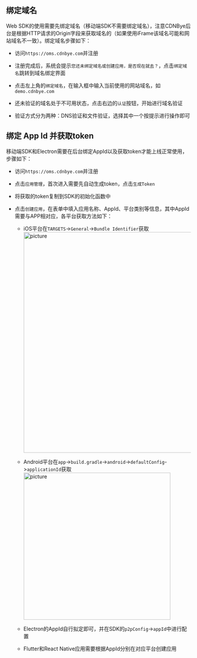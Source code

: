 
## 绑定域名
Web SDK的使用需要先绑定域名（移动端SDK不需要绑定域名），注意CDNBye后台是根据HTTP请求的Origin字段来获取域名的（如果使用iFrame该域名可能和网站域名不一致）。绑定域名步骤如下：
- 访问`https://oms.cdnbye.com`并注册

- 注册完成后，系统会提示`您还未绑定域名或创建应用，是否现在就去？`，点击`绑定域名`跳转到域名绑定界面

- 点击左上角的`绑定域名`，在输入框中输入当前使用的网站域名，如`demo.cdnbye.com`

- 还未验证的域名处于不可用状态，点击右边的`认证`按钮，开始进行域名验证

- 验证方式分为两种：DNS验证和文件验证，选择其中一个按提示进行操作即可

## 绑定 App Id 并获取token
移动端SDK和Electron需要在后台绑定AppId以及获取token才能上线正常使用，步骤如下：
- 访问`https://oms.cdnbye.com`并注册

- 点击`应用管理`，首次进入需要先自动生成token，点击`生成Token`

- 将获取的token复制到SDK的初始化函数中

- 点击`创建应用`，在表单中填入应用名称、AppId、平台类别等信息，其中AppId需要与APP相对应，各平台获取方法如下：
    
    - iOS平台在`TARGETS`->`General`->`Bundle Identifier`获取
        <img width="600" src="https://cdnbye.oss-cn-beijing.aliyuncs.com/pic/binding-ios.png" alt="picture">
        
    - Android平台在`app`->`build.gradle`->`android`->`defaultConfig`->`applicationId`获取
        <img width="400" src="https://cdnbye.oss-cn-beijing.aliyuncs.com/pic/binding-android.png" alt="picture">
        
    - Electron的AppId自行拟定即可，并在SDK的`p2pConfig`->`appId`中进行配置
    
    - Flutter和React Native应用需要根据AppId分别在对应平台创建应用

